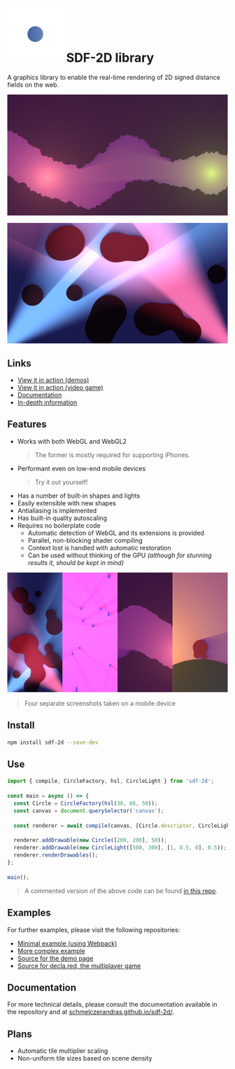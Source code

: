 # ![SDF-2D logo](media/logo-colored.svg) SDF-2D library

A graphics library to enable the real-time rendering of 2D signed distance fields on the web.

![screenshot of a bumpy tunnel](media/tunnels-screenshot.png)

![screenshot of merging circles](media/circles-screenshot.png)

## Links

- [View it in action (demos)](https://sdf2d.schmelczer.dev)
- [View it in action (video game)](https://decla.red)
- [Documentation](https://schmelczerandras.github.io/sdf-2d/)
- [In-depth information](https://github.com/schmelczerandras/sdf-2d/blob/master/media/sdf-2d.pdf)

## Features

- Works with both WebGL and WebGL2
  > The former is mostly required for supporting iPhones.
- Performant even on low-end mobile devices
  > Try it out yourself!
- Has a number of built-in shapes and lights
- Easily extensible with new shapes
- Antialiasing is implemented
- Has built-in quality autoscaling
- Requires no boilerplate code
  - Automatic detection of WebGL and its extensions is provided
  - Parallel, non-blocking shader compiling
  - Context lost is handled with automatic restoration
  - Can be used without thinking of the GPU _(although for stunning results it, should be kept in mind)_

![four screenshots from mobiles](media/mobile-screenshots.png)

> Four separate screenshots taken on a mobile device

## Install

```sh
npm install sdf-2d --save-dev
```

## Use

```js
import { compile, CircleFactory, hsl, CircleLight } from 'sdf-2d';

const main = async () => {
  const Circle = CircleFactory(hsl(30, 66, 50));
  const canvas = document.querySelector('canvas');

  const renderer = await compile(canvas, [Circle.descriptor, CircleLight.descriptor]);

  renderer.addDrawable(new Circle([200, 200], 50));
  renderer.addDrawable(new CircleLight([500, 300], [1, 0.5, 0], 0.5));
  renderer.renderDrawables();
};

main();
```

> A commented version of the above code can be found [in this repo](https://github.com/schmelczerandras/sdf-2d-minimal-example).

## Examples

For further examples, please visit the following repositories:

- [Minimal example (using Webpack)](https://github.com/schmelczerandras/sdf-2d-minimal-example)
- [More complex example](https://github.com/schmelczerandras/sdf-2d-minimal-example)
- [Source for the demo page](https://github.com/schmelczerandras/sdf-2d-demo)
- [Source for decla.red, the multiplayer game](https://github.com/schmelczerandras/decla.red)

## Documentation

For more technical details, please consult the documentation available in the repository and at [schmelczerandras.github.io/sdf-2d/](https://schmelczerandras.github.io/sdf-2d/).

## Plans

- Automatic tile multiplier scaling
- Non-uniform tile sizes based on scene density
